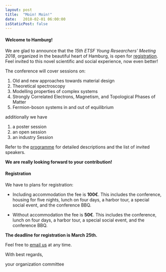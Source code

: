```yaml
---
layout: post
title:  "Moin! Moin!"
date:   2018-02-01 06:00:00
isStaticPost: false
---
```

#### Welcome to Hamburg!
We are glad to announce that the *15th ETSF Young Researchers' Meeting 2018*, organized in the beautiful heart of Hamburg, is open for [registration](/registration/). Feel invited to this novel scientific and social experience, now even better!

The conference will cover sessions on:
  1. Old and new approaches towards material design
  2. Theoretical spectroscopy
  3. Modelling properties of complex systems
  4. Strongly Correlated Electrons, Magnetism, and Topological Phases of Matter
  5. Fermion-boson systems in and out of equilibrium

additionally we have

  1. a poster session
  2. an open session
  3. an industry Session

Refer to the [programme](/programmme/) for detailed descriptions and the list of invited speakers.

**We are really looking forward to your contribution!**

#### Registration

We have to plans for registration:

  * Including accommodation the fee is **100€**. This includes the conference, housing for five nights, lunch on four days, a harbor tour, a special social event, and the conference BBQ.

  * Without accommodation the fee is **50€**.  This includes the conference, lunch on four days, a harbor tour, a special social event, and the conference BBQ.

__The deadline for registration is March 25th.__

Feel free to [email us](mailto:yrm2018@mpsd.mpg.com) at any time.

With best regards,

your organization committee
